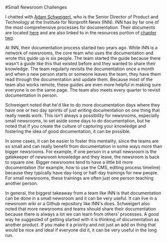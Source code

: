 #Small Newsroom Challenges

I chatted with [Adam Schweigert,](https://twitter.com/aschweig) who is the Senior Director of Product and Technology at the Institute for Nonprofit News (INN). INN has by far one of the most comprehensive processes for documentation. Their documents are located [here](https://github.com/INN/docs) and are also linked to in the resources portion of [chapter two](links.md).

At INN, their documentation process started two years ago. While INN is a network of newsrooms, the core team who uses the documentation and wrote this guide up is six people. The team started the guide because there wasn't a guide like this that existed before and they wanted to share their knowledge. The team regularly revisits the documentation once a month and when a new person starts or someone leaves the team, they have them read through the documentation and update them. Because most of the team also works remote, these guides are even more helpful in making sure everyone is on the same page. The team also meets every quarter to revisit documentation in person.

Schweigert noted that he'd like to do more documentation days where they have one or two day sprints of just writing documentation on one thing that really needs work. This isn't always a possibility for newsrooms, especially small newsrooms, to set aside some days to do documentation, but he noted that if you create the culture of capturing your knowledge and fostering the idea of good documentation, it can be possible. 

In some cases, it can be easier to foster this mentality, since the teams are so small and can really benefit from documentation in some ways more than bigger newsrooms. For example, if one person in a small newsroom is the gatekeeper of newsroom knowledge and they leave, the newsroom is back to square one. Bigger newsrooms tend to have a little bit more documentation (for example, how to use the CMS, editing process timeline) because they typically have day-long or half-day trainings for new people. For small newsrooms, these trainings are often just one person teaching another person.

In general, the biggest takeaway from a team like INN is that documentation can be done in a small newsroom and it can be very useful. It can live in a newsroom wiki or a Github repository like INN's does. Schweigert also noted that more newsrooms and teams should share their documentation because there is always a lot we can learn from others' processes. A good way he suggested of getting started with it is thinking of documentation as another product. If you make it a priority and not just an add on thing that would be nice and ideal if everyone did it, it can be very useful in the long run.